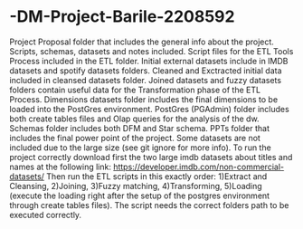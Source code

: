 # -DM-Project-Barile-2208592
Project Proposal folder that includes the general info about the project.
Scripts, schemas, datasets and notes included.
Script files for the ETL Tools Process included in the ETL folder.
Initial external datasets include in IMDB datasets and spotify datasets folders.
Cleaned and Exctracted initial data included in cleansed datasets folder.
Joined datasets and fuzzy datasets folders contain useful data for the Transformation phase of the ETL Process.
Dimensions datasets folder includes the final dimensions to be loaded into the PostGres environment.
PostGres (PGAdmin) folder includes both create tables files and Olap queries for the analysis of the dw.
Schemas folder includes both DFM and Star schema.
PPTs folder that includes the final power point of the project.
Some datasets are not included due to the large size (see git ignore for more info).
To run the project correctly download first the two large imdb datasets about titles and names at the following link: https://developer.imdb.com/non-commercial-datasets/
Then run the ETL scripts in this exactly order: 1)Extract and Cleansing, 2)Joining, 3)Fuzzy matching, 4)Transforming, 5)Loading (execute the loading right after
the setup of the postgres environment through create tables files). The script needs the correct folders path to be executed correctly.
